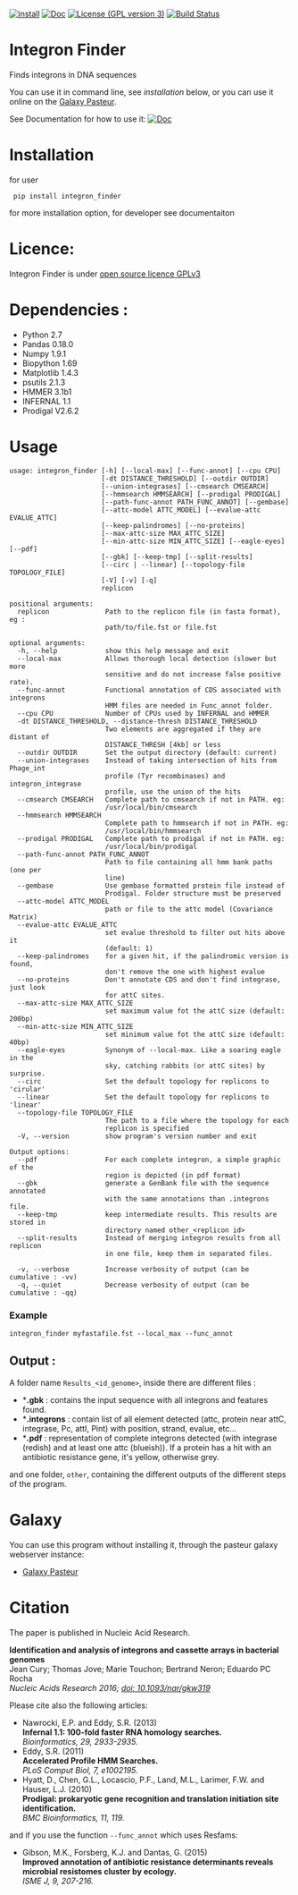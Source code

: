 [![install](https://img.shields.io/github/downloads/gem-pasteur/Integron_finder/total.svg)](https://github.com/gem-pasteur/Integron_Finder/releases/latest) [![Doc](https://readthedocs.org/projects/integronfinder/badge/?version=latest)](https://integronfinder.readthedocs.io/en/latest) [![License (GPL version 3)](https://img.shields.io/badge/license-GNU%20GPL%20version%203-blue.svg?style=flat-square)](https://opensource.org/licenses/GPL-3.0) [![Build Status](https://travis-ci.org/gem-pasteur/Integron_Finder.svg?branch=dev)](https://travis-ci.org/gem-pasteur/Integron_Finder)
  
Integron Finder
===============

Finds integrons in DNA sequences

You can use it in command line, see *installation* below, 
or you can use it online on the 
[Galaxy Pasteur](https://galaxy.pasteur.fr/root?tool_id=toolshed.pasteur.fr%2Frepos%2Fkhillion%2Fintegron_finder%2Fintegron_finder%2F1.5.1).

See Documentation for how to use it: 
[![Doc](https://readthedocs.org/projects/integronfinder/badge/?version=latest)](https://integronfinder.readthedocs.io/en/latest)

# Installation

for user

     pip install integron_finder

for more installation option, for developer see documentaiton

# Licence:

Integron Finder is under [open source licence GPLv3](https://opensource.org/licenses/GPL-3.0)

# Dependencies :

- Python 2.7
- Pandas 0.18.0
- Numpy 1.9.1
- Biopython 1.69
- Matplotlib 1.4.3
- psutils 2.1.3
- HMMER 3.1b1
- INFERNAL 1.1
- Prodigal V2.6.2

# Usage

```
usage: integron_finder [-h] [--local-max] [--func-annot] [--cpu CPU]
                       [-dt DISTANCE_THRESHOLD] [--outdir OUTDIR]
                       [--union-integrases] [--cmsearch CMSEARCH]
                       [--hmmsearch HMMSEARCH] [--prodigal PRODIGAL]
                       [--path-func-annot PATH_FUNC_ANNOT] [--gembase]
                       [--attc-model ATTC_MODEL] [--evalue-attc EVALUE_ATTC]
                       [--keep-palindromes] [--no-proteins]
                       [--max-attc-size MAX_ATTC_SIZE]
                       [--min-attc-size MIN_ATTC_SIZE] [--eagle-eyes] [--pdf]
                       [--gbk] [--keep-tmp] [--split-results]
                       [--circ | --linear] [--topology-file TOPOLOGY_FILE]
                       [-V] [-v] [-q]
                       replicon

positional arguments:
  replicon              Path to the replicon file (in fasta format), eg :
                        path/to/file.fst or file.fst

optional arguments:
  -h, --help            show this help message and exit
  --local-max           Allows thorough local detection (slower but more
                        sensitive and do not increase false positive rate).
  --func-annot          Functional annotation of CDS associated with integrons
                        HMM files are needed in Func_annot folder.
  --cpu CPU             Number of CPUs used by INFERNAL and HMMER
  -dt DISTANCE_THRESHOLD, --distance-thresh DISTANCE_THRESHOLD
                        Two elements are aggregated if they are distant of
                        DISTANCE_THRESH [4kb] or less
  --outdir OUTDIR       Set the output directory (default: current)
  --union-integrases    Instead of taking intersection of hits from Phage_int
                        profile (Tyr recombinases) and integron_integrase
                        profile, use the union of the hits
  --cmsearch CMSEARCH   Complete path to cmsearch if not in PATH. eg:
                        /usr/local/bin/cmsearch
  --hmmsearch HMMSEARCH
                        Complete path to hmmsearch if not in PATH. eg:
                        /usr/local/bin/hmmsearch
  --prodigal PRODIGAL   Complete path to prodigal if not in PATH. eg:
                        /usr/local/bin/prodigal
  --path-func-annot PATH_FUNC_ANNOT
                        Path to file containing all hmm bank paths (one per
                        line)
  --gembase             Use gembase formatted protein file instead of
                        Prodigal. Folder structure must be preserved
  --attc-model ATTC_MODEL
                        path or file to the attc model (Covariance Matrix)
  --evalue-attc EVALUE_ATTC
                        set evalue threshold to filter out hits above it
                        (default: 1)
  --keep-palindromes    for a given hit, if the palindromic version is found,
                        don't remove the one with highest evalue
  --no-proteins         Don't annotate CDS and don't find integrase, just look
                        for attC sites.
  --max-attc-size MAX_ATTC_SIZE
                        set maximum value fot the attC size (default: 200bp)
  --min-attc-size MIN_ATTC_SIZE
                        set minimum value fot the attC size (default: 40bp)
  --eagle-eyes          Synonym of --local-max. Like a soaring eagle in the
                        sky, catching rabbits (or attC sites) by surprise.
  --circ                Set the default topology for replicons to 'cirular'
  --linear              Set the default topology for replicons to 'linear'
  --topology-file TOPOLOGY_FILE
                        The path to a file where the topology for each
                        replicon is specified
  -V, --version         show program's version number and exit

Output options:
  --pdf                 For each complete integron, a simple graphic of the
                        region is depicted (in pdf format)
  --gbk                 generate a GenBank file with the sequence annotated
                        with the same annotations than .integrons file.
  --keep-tmp            keep intermediate results. This results are stored in
                        directory named other_<replicon id>
  --split-results       Instead of merging integron results from all replicon
                        in one file, keep them in separated files.

  -v, --verbose         Increase verbosity of output (can be cumulative : -vv)
  -q, --quiet           Decrease verbosity of output (can be cumulative : -qq)
```


### Example

    integron_finder myfastafile.fst --local_max --func_annot

## Output :

A folder name `Results_<id_genome>`, inside there are different files :

- ***.gbk** : contains the input sequence with all integrons and features found.
- ***.integrons** : contain list of all element detected (attc, protein near attC, integrase, Pc, attI, Pint) with position, 
  strand, evalue, etc...
- ***.pdf** : representation of complete integrons detected (with integrase (redish) and at least one attc (blueish)).
  If a protein has a hit with an antibiotic resistance gene, it's yellow, otherwise grey.

 and one folder, `other`, containing the different outputs of the different steps of the program.

# Galaxy

You can use this program without installing it, through the pasteur galaxy webserver instance:

* [Galaxy Pasteur](https://galaxy.pasteur.fr/root?tool_id=toolshed.pasteur.fr%2Frepos%2Fkhillion%2Fintegron_finder%2Fintegron_finder%2F1.5.1)

# Citation

The paper is published in Nucleic Acid Research.

**Identification and analysis of integrons and cassette arrays in bacterial genomes**  
Jean Cury; Thomas Jove; Marie Touchon; Bertrand Neron; Eduardo PC Rocha  
*Nucleic Acids Research 2016; [doi: 10.1093/nar/gkw319](http://nar.oxfordjournals.org/cgi/content/full/gkw319)*

 Please cite also the following articles:

 - Nawrocki, E.P. and Eddy, S.R. (2013)  
   **Infernal 1.1: 100-fold faster RNA homology searches.**  
   *Bioinformatics, 29, 2933-2935.*
 - Eddy, S.R. (2011)  
   **Accelerated Profile HMM Searches.**  
   *PLoS Comput Biol, 7, e1002195.*
 - Hyatt, D., Chen, G.L., Locascio, P.F., Land, M.L., Larimer, F.W. and Hauser, L.J. (2010)  
   **Prodigal: prokaryotic gene recognition and translation initiation site identification.**  
   *BMC Bioinformatics, 11, 119.*

and if you use the function `--func_annot` which uses Resfams:

 - Gibson, M.K., Forsberg, K.J. and Dantas, G. (2015)  
   **Improved annotation of antibiotic resistance determinants reveals microbial resistomes cluster by ecology.**  
   *ISME J, 9, 207-216.*

